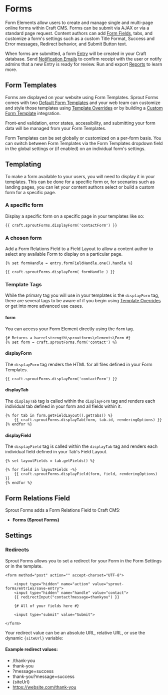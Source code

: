 # Forms

Form Elements allow users to create and manage single and multi-page online forms within Craft CMS. Forms can be submit via AJAX or via a standard page request. Content authors can add [Form Fields](./form-fields.md), tabs, and customize a form's settings such as a custom Title Format, Success and Error messages, Redirect behavior, and Submit Button text.

When forms are submitted, a form [Entry](./entries.md) will be created in your Craft database. Send [Notification Emails](notifications.md) to confirm receipt with the user or notify admins that a new Entry is ready for review. Run and export [Reports](./reports.md) to learn more.   

## Form Templates

Forms are displayed on your website using Form Templates. Sprout Forms comes with two [Default Form Templates](./default-form-templates.md) and your web team can customize and style those templates using [Template Overrides](./template-overrides.md) or by building a [Custom Form Template](./custom-form-templates.md) integration.

Front-end validation, error states, accessibility, and submitting your form data will be managed from your Form Templates. 

Form Templates can be set globally or customized on a per-form basis. You can switch between Form Templates via the Form Templates dropdown field in the global settings or (if enabled) on an individual form's settings.

## Templating

To make a form available to your users, you will need to display it in your templates. This can be done for a specific form or, for scenarios such as landing pages, you can let your content authors select or build a custom form for a specific page.

### A specific form

Display a specific form on a specific page in your templates like so:

``` twig
{{ craft.sproutForms.displayForm('contactForm') }}
```

### A chosen form

Add a Form Relations Field to a Field Layout to allow a content author to select any available Form to display on a particular page.

``` twig
{% set formHandle = entry.formFieldHandle.one().handle %}

{{ craft.sproutForms.displayForm( formHandle ) }}
```

### Template Tags

While the primary tag you will use in your templates is the `displayForm` tag, there are several tags to be aware of if you begin using [Template Overrides](./template-overrides.md) or get into more advanced use cases.

#### form

You can access your Form Element directly using the `form` tag.

``` twig
{# Returns a barrelstrength\sproutforms\elements\Form #}
{% set form = craft.sproutForms.form('contact') %}
```

#### displayForm

The `displayForm` tag renders the HTML for all files defined in your Form Templates.

``` twig
{{ craft.sproutForms.displayForm('contactForm') }}
```

#### displayTab

The `displayTab` tag is called within the `displayForm` tag and renders each individual tab defined in your form and all fields within it.

``` twig
{% for tab in form.getFieldLayout().getTabs() %}
    {{ craft.sproutForms.displayTab(form, tab.id, renderingOptions) }}
{% endfor %}
```

#### displayField

The `displayField` tag is called within the `displayTab` tag and renders each individual field defined in your Tab's Field Layout.

``` twig
{% set layoutFields = tab.getFields() %}

{% for field in layoutFields -%}
    {{ craft.sproutForms.displayField(form, field, renderingOptions) }}
{% endfor %}
```

## Form Relations Field

Sprout Forms adds a Form Relations Field to Craft CMS:
 
- **Forms (Sprout Forms)**

## Settings

### Redirects

Sprout Forms allows you to set a redirect for your Form in the Form Settings or in the template.

``` twig
<form method="post" action="" accept-charset="UTF-8">

    <input type="hidden" name="action" value="sprout-forms/entries/save-entry">
    <input type="hidden" name="handle" value="contact">
    {{ redirectInput("contact?message=thankyou") }}

    {# All of your fields here #}

    <input type="submit" value="Submit">

</form>
```

Your redirect value can be an absolute URL, relative URL, or use the dynamic `{siteUrl}` variable: 

#### Example redirect values:

- /thank-you
- thank-you
- ?message=success
- thank-you?message=success
- {siteUrl}
- https://website.com/thank-you
 

